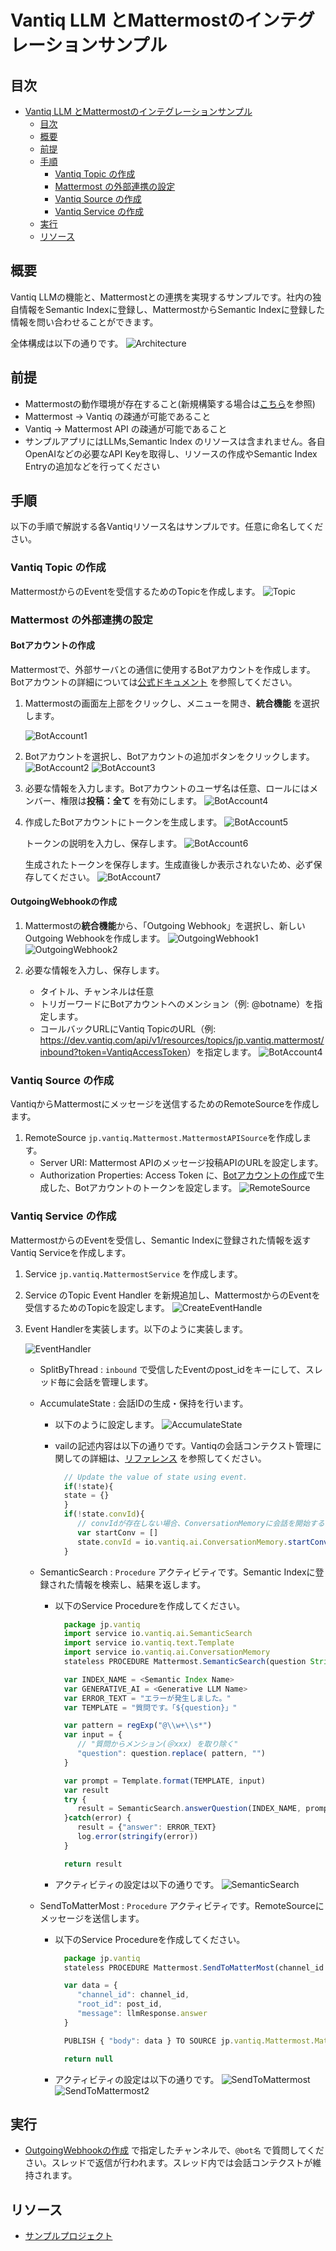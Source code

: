 # Vantiq LLM とMattermostのインテグレーションサンプル

## 目次

- [Vantiq LLM とMattermostのインテグレーションサンプル](#vantiq-llm-とmattermostのインテグレーションサンプル)
  - [目次](#目次)
  - [概要](#概要)
  - [前提](#前提)
  - [手順](#手順)
    - [Vantiq Topic の作成](#vantiq-topic-の作成)
    - [Mattermost の外部連携の設定](#mattermost-の外部連携の設定)
    - [Vantiq Source の作成](#vantiq-source-の作成)
    - [Vantiq Service の作成](#vantiq-service-の作成)
  - [実行](#実行)
  - [リソース](#リソース)

## 概要

Vantiq LLMの機能と、Mattermostとの連携を実現するサンプルです。社内の独自情報をSemantic Indexに登録し、MattermostからSemantic Indexに登録した情報を問い合わせることができます。

全体構成は以下の通りです。
![Architecture](./imgs/architecture.png)

## 前提

- Mattermostの動作環境が存在すること(新規構築する場合は[こちら](https://qiita.com/shun_so/items/127904a3482fb8e971fb)を参照)
- Mattermost -> Vantiq の疎通が可能であること
- Vantiq -> Mattermost API の疎通が可能であること
- サンプルアプリにはLLMs,Semantic Index のリソースは含まれません。各自OpenAIなどの必要なAPI Keyを取得し、リソースの作成やSemantic Index Entryの追加などを行ってください

## 手順

以下の手順で解説する各Vantiqリソース名はサンプルです。任意に命名してください。

### Vantiq Topic の作成

MattermostからのEventを受信するためのTopicを作成します。
![Topic](./imgs/create_topic.png)

### Mattermost の外部連携の設定

#### Botアカウントの作成

Mattermostで、外部サーバとの通信に使用するBotアカウントを作成します。Botアカウントの詳細については[公式ドキュメント](https://developers.mattermost.com/integrate/reference/bot-accounts/) を参照してください。

1. Mattermostの画面左上部をクリックし、メニューを開き、**統合機能** を選択します。

   ![BotAccount1](./imgs/mattermost_menu_integration.png)

2. Botアカウントを選択し、Botアカウントの追加ボタンをクリックします。
   ![BotAccount2](./imgs/select_botaccount.png)
   ![BotAccount3](./imgs/create_new_botaccount.png)

3. 必要な情報を入力します。Botアカウントのユーザ名は任意、ロールにはメンバー、権限は**投稿：全て** を有効にします。
   ![BotAccount4](./imgs/create_new_botaccount_2.png)

4. 作成したBotアカウントにトークンを生成します。
   ![BotAccount5](./imgs/botaccount_gentoken1.png)

   トークンの説明を入力し、保存します。
   ![BotAccount6](./imgs/botaccount_gentoken2.png)

   生成されたトークンを保存します。生成直後しか表示されないため、必ず保存してください。
   ![BotAccount7](./imgs/botaccount_gentoken3.png)

#### OutgoingWebhookの作成

1. Mattermostの**統合機能**から、「Outgoing Webhook」を選択し、新しいOutgoing Webhookを作成します。
   ![OutgoingWebhook1](./imgs/select_outgoingwebhook.png)
   ![OutgoingWebhook2](./imgs/create_new_outgoingwebhook.png)

1. 必要な情報を入力し、保存します。
   - タイトル、チャンネルは任意
   - トリガーワードにBotアカウントへのメンション（例: @botname）を指定します。
   - コールバックURLにVantiq TopicのURL（例: <https://dev.vantiq.com/api/v1/resources/topics/jp.vantiq.mattermost/inbound?token=VantiqAccessToken>）を指定します。
   ![BotAccount4](./imgs/create_new_outgoingwebhook_1.png)

### Vantiq Source の作成

VantiqからMattermostにメッセージを送信するためのRemoteSourceを作成します。

1. RemoteSource `jp.vantiq.Mattermost.MattermostAPISource`を作成します。
   - Server URI: Mattermost APIのメッセージ投稿APIのURLを設定します。
   - Authorization Properties: Access Token に、[Botアカウントの作成](#botアカウントの作成)で生成した、Botアカウントのトークンを設定します。
![RemoteSource](./imgs/remotesource.png)

### Vantiq Service の作成

MattermostからのEventを受信し、Semantic Indexに登録された情報を返すVantiq Serviceを作成します。

1. Service `jp.vantiq.MattermostService` を作成します。

2. Service のTopic Event Handler を新規追加し、MattermostからのEventを受信するためのTopicを設定します。
   ![CreateEventHandle](./imgs/create_event_handler.png)

3. Event Handlerを実装します。以下のように実装します。

   ![EventHandler](./imgs/vantiq_app.png)

   - SplitByThread : `inbound` で受信したEventのpost_idをキーにして、スレッド毎に会話を管理します。
   - AccumulateState : 会話IDの生成・保持を行います。
     - 以下のように設定します。
      ![AccumulateState](../../imgs/vantiq_llm_slack_integration/accumulateState.png)
     - vailの記述内容は以下の通りです。Vantiqの会話コンテクスト管理に関しての詳細は、[リファレンス](https://dev.vantiq.com/docs/system/rules/index.html#conversationmemory) を参照してください。

       ```javascript
         // Update the value of state using event.
         if(!state){
         state = {}
         }
         if(!state.convId){
            // convIdが存在しない場合、ConversationMemoryに会話を開始するようにリクエストする
            var startConv = []
            state.convId = io.vantiq.ai.ConversationMemory.startConversation(startConv)
         } 
       ```

   - SemanticSearch : `Procedure` アクティビティです。Semantic Indexに登録された情報を検索し、結果を返します。
     - 以下のService Procedureを作成してください。

       ```javascript
         package jp.vantiq
         import service io.vantiq.ai.SemanticSearch
         import service io.vantiq.text.Template
         import service io.vantiq.ai.ConversationMemory
         stateless PROCEDURE Mattermost.SemanticSearch(question String REQUIRED, convId String): Object

         var INDEX_NAME = <Semantic Index Name>
         var GENERATIVE_AI = <Generative LLM Name>
         var ERROR_TEXT = "エラーが発生しました。"
         var TEMPLATE = "質問です。「${question}」"

         var pattern = regExp("@\\w+\\s*")
         var input = {
            // "質問からメンション(＠xxx) を取り除く"
            "question": question.replace( pattern, "")
         }

         var prompt = Template.format(TEMPLATE, input)
         var result
         try {
            result = SemanticSearch.answerQuestion(INDEX_NAME, prompt, GENERATIVE_AI, convId)
         }catch(error) {
            result = {"answer": ERROR_TEXT}
            log.error(stringify(error))
         }

         return result
       ```

     - アクティビティの設定は以下の通りです。
       ![SemanticSearch](./imgs/semantic_search.png)

   - SendToMatterMost : `Procedure` アクティビティです。RemoteSourceにメッセージを送信します。
     - 以下のService Procedureを作成してください。

       ```javascript
         package jp.vantiq
         stateless PROCEDURE Mattermost.SendToMatterMost(channel_id String, post_id String, llmResponse Object )

         var data = {
            "channel_id": channel_id,
            "root_id": post_id,
            "message": llmResponse.answer
         }

         PUBLISH { "body": data } TO SOURCE jp.vantiq.Mattermost.MattermostAPISource

         return null
       ```

     - アクティビティの設定は以下の通りです。
       ![SendToMattermost](./imgs/sendtomattermost1.png)
       ![SendToMattermost2](./imgs/sendtomattermost2.png)
## 実行

- [OutgoingWebhookの作成](#outgoingwebhookの作成) で指定したチャンネルで、`@bot名` で質問してください。スレッドで返信が行われます。スレッド内では会話コンテクストが維持されます。

## リソース

- [サンプルプロジェクト](../../conf/vantiq_llm_mattermost_integration/mattermost_integration.zip)
